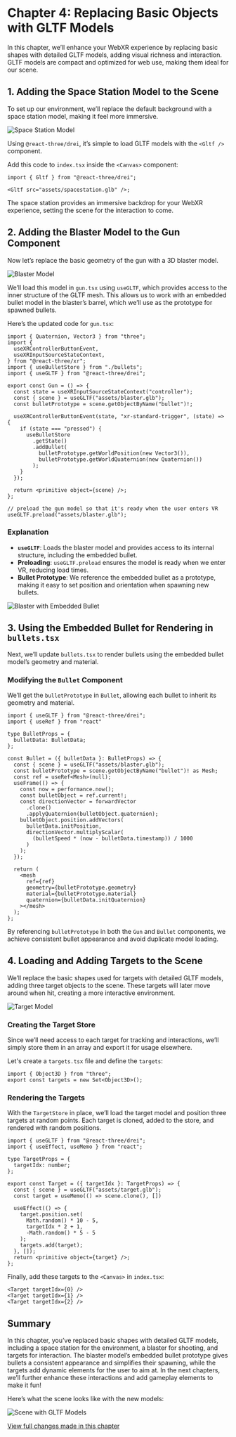 # Chapter 4: Replacing Basic Objects with GLTF Models

In this chapter, we’ll enhance your WebXR experience by replacing basic shapes with detailed GLTF models, adding visual richness and interaction. GLTF models are compact and optimized for web use, making them ideal for our scene.

## 1. Adding the Space Station Model to the Scene

To set up our environment, we’ll replace the default background with a space station model, making it feel more immersive.

![Space Station Model](./assets/spaces-station.png)

Using `@react-three/drei`, it’s simple to load GLTF models with the `<Gltf />` component.

Add this code to `index.tsx` inside the `<Canvas>` component:

```tsx
import { Gltf } from "@react-three/drei";

<Gltf src="assets/spacestation.glb" />;
```

The space station provides an immersive backdrop for your WebXR experience, setting the scene for the interaction to come.

## 2. Adding the Blaster Model to the Gun Component

Now let’s replace the basic geometry of the gun with a 3D blaster model.

![Blaster Model](./assets/blaster.png)

We’ll load this model in `gun.tsx` using `useGLTF`, which provides access to the inner structure of the GLTF mesh. This allows us to work with an embedded bullet model in the blaster’s barrel, which we’ll use as the prototype for spawned bullets.

Here’s the updated code for `gun.tsx`:

```tsx
import { Quaternion, Vector3 } from "three";
import {
  useXRControllerButtonEvent,
  useXRInputSourceStateContext,
} from "@react-three/xr";
import { useBulletStore } from "./bullets";
import { useGLTF } from "@react-three/drei";

export const Gun = () => {
  const state = useXRInputSourceStateContext("controller");
  const { scene } = useGLTF("assets/blaster.glb");
  const bulletPrototype = scene.getObjectByName("bullet")!;

  useXRControllerButtonEvent(state, "xr-standard-trigger", (state) => {
    if (state === "pressed") {
      useBulletStore
        .getState()
        .addBullet(
          bulletPrototype.getWorldPosition(new Vector3()),
          bulletPrototype.getWorldQuaternion(new Quaternion())
        );
    }
  });

  return <primitive object={scene} />;
};

// preload the gun model so that it's ready when the user enters VR
useGLTF.preload("assets/blaster.glb");
```

### Explanation

- **`useGLTF`**: Loads the blaster model and provides access to its internal structure, including the embedded bullet.
- **Preloading**: `useGLTF.preload` ensures the model is ready when we enter VR, reducing load times.
- **Bullet Prototype**: We reference the embedded bullet as a prototype, making it easy to set position and orientation when spawning new bullets.

![Blaster with Embedded Bullet](./assets/blaster-with-bullet.png)

## 3. Using the Embedded Bullet for Rendering in `bullets.tsx`

Next, we’ll update `bullets.tsx` to render bullets using the embedded bullet model’s geometry and material.

### Modifying the `Bullet` Component

We’ll get the `bulletPrototype` in `Bullet`, allowing each bullet to inherit its geometry and material.

```tsx
import { useGLTF } from "@react-three/drei";
import { useRef } from "react"

type BulletProps = {
  bulletData: BulletData;
};

const Bullet = ({ bulletData }: BulletProps) => {
  const { scene } = useGLTF("assets/blaster.glb");
  const bulletPrototype = scene.getObjectByName("bullet")! as Mesh;
  const ref = useRef<Mesh>(null);
  useFrame(() => {
    const now = performance.now();
    const bulletObject = ref.current!;
    const directionVector = forwardVector
      .clone()
      .applyQuaternion(bulletObject.quaternion);
    bulletObject.position.addVectors(
      bulletData.initPosition,
      directionVector.multiplyScalar(
        (bulletSpeed * (now - bulletData.timestamp)) / 1000
      )
    );
  });

  return (
    <mesh
      ref={ref}
      geometry={bulletPrototype.geometry}
      material={bulletPrototype.material}
      quaternion={bulletData.initQuaternion}
    ></mesh>
  );
};
```

By referencing `bulletPrototype` in both the `Gun` and `Bullet` components, we achieve consistent bullet appearance and avoid duplicate model loading.

## 4. Loading and Adding Targets to the Scene

We’ll replace the basic shapes used for targets with detailed GLTF models, adding three target objects to the scene. These targets will later move around when hit, creating a more interactive environment.

![Target Model](./assets/target.png)

### Creating the Target Store

Since we’ll need access to each target for tracking and interactions, we’ll simply store them in an array and export it for usage elsewhere.

Let's create a `targets.tsx` file and define the `targets`:

```tsx
import { Object3D } from "three";
export const targets = new Set<Object3D>();
```

### Rendering the Targets

With the `TargetStore` in place, we’ll load the target model and position three targets at random points. Each target is cloned, added to the store, and rendered with random positions.

```tsx
import { useGLTF } from "@react-three/drei";
import { useEffect, useMemo } from "react";

type TargetProps = {
  targetIdx: number;
};

export const Target = ({ targetIdx }: TargetProps) => {
  const { scene } = useGLTF("assets/target.glb");
  const target = useMemo(() => scene.clone(), [])

  useEffect(() => {
    target.position.set(
      Math.random() * 10 - 5,
      targetIdx * 2 + 1,
      -Math.random() * 5 - 5
    );
    targets.add(target);
  }, []);
  return <primitive object={target} />;
};
```

Finally, add these targets to the `<Canvas>` in `index.tsx`:

```tsx
<Target targetIdx={0} />
<Target targetIdx={1} />
<Target targetIdx={2} />
```

## Summary

In this chapter, you’ve replaced basic shapes with detailed GLTF models, including a space station for the environment, a blaster for shooting, and targets for interaction. The blaster model’s embedded bullet prototype gives bullets a consistent appearance and simplifies their spawning, while the targets add dynamic elements for the user to aim at. In the next chapters, we’ll further enhance these interactions and add gameplay elements to make it fun!

Here’s what the scene looks like with the new models:

![Scene with GLTF Models](./assets/chapter4.png)

[View full changes made in this chapter](https://github.com/meta-quest/webxr-first-steps-react/compare/chapter3...chapter4)
